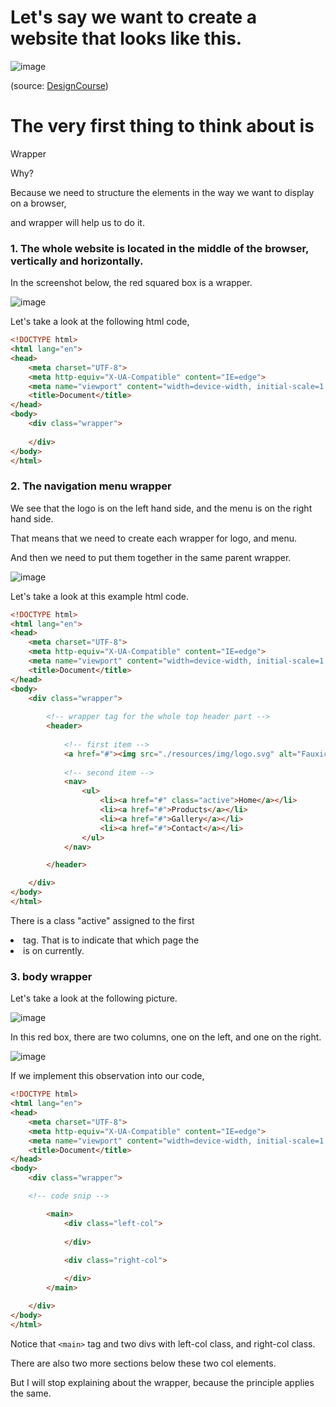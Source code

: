 # Let's say we want to create a website that looks like this.

![image](https://github.com/kjs29/HTML-CSS/assets/96529477/f852836d-cb71-4184-b0c4-5c670e88382a)

(source: [DesignCourse](https://youtu.be/Kl3nOXQjVnQ))

# The very first thing to think about is

Wrapper 

Why?

Because we need to structure the elements in the way we want to display on a browser, 

and wrapper will help us to do it.

### 1. The whole website is located in the middle of the browser, vertically and horizontally.

In the screenshot below, the red squared box is a wrapper.

![image](https://github.com/kjs29/HTML-CSS/assets/96529477/8e9d39f4-9935-4e99-b4d6-826fdea6ec11)

Let's take a look at the following html code,

```html
<!DOCTYPE html>
<html lang="en">
<head>
    <meta charset="UTF-8">
    <meta http-equiv="X-UA-Compatible" content="IE=edge">
    <meta name="viewport" content="width=device-width, initial-scale=1.0">
    <title>Document</title>
</head>
<body>
    <div class="wrapper">
        
    </div>
</body>
</html>
```

### 2. The navigation menu wrapper

We see that the logo is on the left hand side, and the menu is on the right hand side.

That means that we need to create each wrapper for logo, and menu.

And then we need to put them together in the same parent wrapper.

![image](https://github.com/kjs29/HTML-CSS/assets/96529477/58d9f6f1-0dd9-410c-89d9-d7131379ab72)

Let's take a look at this example html code.

```html
<!DOCTYPE html>
<html lang="en">
<head>
    <meta charset="UTF-8">
    <meta http-equiv="X-UA-Compatible" content="IE=edge">
    <meta name="viewport" content="width=device-width, initial-scale=1.0">
    <title>Document</title>
</head>
<body>
    <div class="wrapper">
        
        <!-- wrapper tag for the whole top header part -->
        <header>
            
            <!-- first item -->
            <a href="#"><img src="./resources/img/logo.svg" alt="Fauxica Logo"></a>
            
            <!-- second item -->
            <nav>
                <ul>
                    <li><a href="#" class="active">Home</a></li>
                    <li><a href="#">Products</a></li>
                    <li><a href="#">Gallery</a></li>
                    <li><a href="#">Contact</a></li>
                </ul>
            </nav>

        </header>

    </div>
</body>
</html>

```

There is a class "active" assigned to the first <li> tag. That is to indicate that which page the <li> is on currently.

### 3. body wrapper
    
    
Let's take a look at the following picture.
    
![image](https://github.com/kjs29/HTML-CSS/assets/96529477/f51a9bf0-1538-43b5-bd35-43b5a632bfd0)

In this red box, there are two columns, one on the left, and one on the right.
    
![image](https://github.com/kjs29/HTML-CSS/assets/96529477/b985c6e0-d33f-4397-abc7-6f2c1c2dbe8a)

If we implement this observation into our code,
    
```html
<!DOCTYPE html>
<html lang="en">
<head>
    <meta charset="UTF-8">
    <meta http-equiv="X-UA-Compatible" content="IE=edge">
    <meta name="viewport" content="width=device-width, initial-scale=1.0">
    <title>Document</title>
</head>
<body>
    <div class="wrapper">

    <!-- code snip -->

        <main>
            <div class="left-col">
                
            </div>
            
            <div class="right-col">

            </div>
        </main>

    </div>
</body>
</html>
```
    
Notice that `<main>` tag and two divs with left-col class, and right-col class.

There are also two more sections below these two col elements.

But I will stop explaining about the wrapper, because the principle applies the same.
    
    
